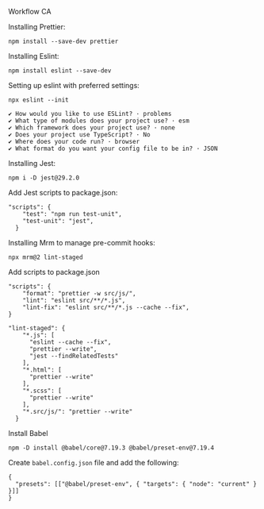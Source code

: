 Workflow CA

Installing Prettier:

```
npm install --save-dev prettier
```

Installing Eslint:

```
npm install eslint --save-dev
```

Setting up eslint with preferred settings:

```
npx eslint --init
```

```
✔ How would you like to use ESLint? · problems
✔ What type of modules does your project use? · esm
✔ Which framework does your project use? · none
✔ Does your project use TypeScript? · No
✔ Where does your code run? · browser
✔ What format do you want your config file to be in? · JSON
```

Installing Jest:

```
npm i -D jest@29.2.0
```

Add Jest scripts to package.json:

```
"scripts": {
    "test": "npm run test-unit",
    "test-unit": "jest",
  }
```

Installing Mrm to manage pre-commit hooks:

```
npx mrm@2 lint-staged
```

Add scripts to package.json

```
"scripts": {
    "format": "prettier -w src/js/",
    "lint": "eslint src/**/*.js",
    "lint-fix": "eslint src/**/*.js --cache --fix",
}
```

```
"lint-staged": {
    "*.js": [
      "eslint --cache --fix",
      "prettier --write",
      "jest --findRelatedTests"
    ],
    "*.html": [
      "prettier --write"
    ],
    "*.scss": [
      "prettier --write"
    ],
    "*.src/js/": "prettier --write"
  }
```

Install Babel

```
npm -D install @babel/core@7.19.3 @babel/preset-env@7.19.4
```

Create `babel.config.json` file and add the following:

```
{
  "presets": [["@babel/preset-env", { "targets": { "node": "current" } }]]
}
```
